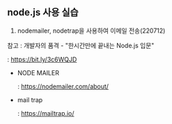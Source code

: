 ## node.js 사용 실습 

1. nodemailer, nodetrap을 사용하여 이메일 전송(220712)


참고 : 개발자의 품격 -  "한시간만에 끝내는 Node.js 입문" 

: https://bit.ly/3c6WQJD



* NODE MAILER 

  : https://nodemailer.com/about/

* mail trap

  : https://mailtrap.io/

